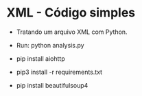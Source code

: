 # XML - Código simples
 - Tratando um arquivo XML com Python.

- Run: python analysis.py

- pip install aiohttp
- pip3 install -r requirements.txt
- pip install beautifulsoup4

